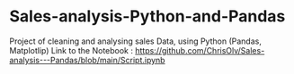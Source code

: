 # Sales-analysis-Python-and-Pandas
 Project of cleaning and analysing sales Data, using Python (Pandas, Matplotlip)
 Link to the Notebook : https://github.com/ChrisOlv/Sales-analysis---Pandas/blob/main/Script.ipynb
